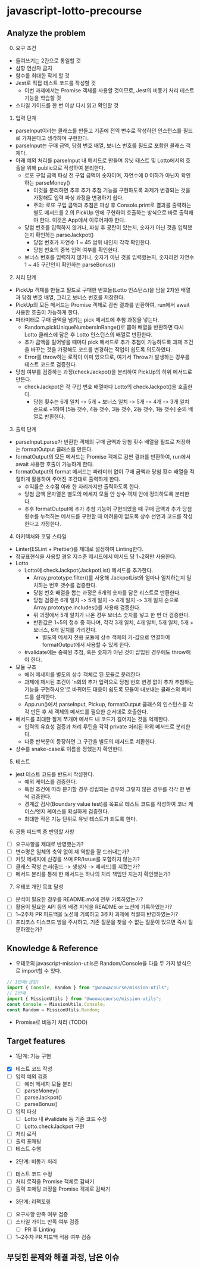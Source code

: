 # javascript-lotto-precourse

## Analyze the problem

0. 요구 조건

- 들여쓰기는 2칸으로 통일할 것
- 삼항 연산자 금지
- 함수를 최대한 작게 할 것
- Jest로 직접 테스트 코드를 작성할 것
  - 이번 과제에서는 Promise 객체를 사용할 것이므로, Jest의 비동기 처리 테스트 기능을 학습할 것
- 스타일 가이드를 한 번 이상 다시 읽고 확인할 것

1. 입력 단계

- parseInput이라는 클래스를 만들고 기존에 전역 변수로 작성하던 인스턴스를 필드로 가져온다고 생각하며 구현한다.
- parseInput는 구매 금액, 당첨 번호 배열, 보너스 번호를 필드로 포함한 클래스 객체다.
- 아래 예외 처리를 parseInput 내 메서드로 만들며 유닛 테스트 및 Lotto에서의 호출을 위해 public으로 작성하여 분리한다.
  - 로또 구입 금액 파싱 전 구입 금액이 숫자이며, 자연수에 0 이하가 아닌지 확인하는 parseMoney()
    - 이것을 분리하면 추후 추가 추첨 기능을 구현하도록 과제가 변경되는 것을 가정해도 입력 파싱 과정을 변경하기 쉽다.
    - 주의: 로또 구입 금액과 추첨은 파싱 후 Console.print로 결과를 출력하는 별도 메서드를 2.의 PickUp 안에 구현하여 호출하는 방식으로 바로 출력해야 한다. 이것은 App에서 이루어져야 한다.
  - 당첨 번호를 입력하지 않거나, 파싱 후 공란이 있는지, 숫자가 아닌 것을 입력했는지 확인하는 parseJackpot()
    - 당첨 번호가 자연수 1 ~ 45 범위 내인지 각각 확인한다.
    - 당첨 번호의 중복 입력 여부를 확인한다.
  - 보너스 번호를 입력하지 않거나, 숫자가 아닌 것을 입력했는지, 숫자라면 자연수 1 ~ 45 구간인지 확인하는 parseBonus()

2. 처리 단계

- PickUp 객체를 만들고 필드로 구매한 번호들(Lotto 인스턴스)을 담을 2차원 배열과 당첨 번호 배열, 그리고 보너스 번호를 저장한다.
- PickUp의 모든 메서드는 Promise 객체로 감싼 결과를 반환하여, run에서 await 사용한 호출이 가능하게 한다.
- 파라미터로 구매 금액을 넘기는 pick 메서드에 추첨 과정을 넣는다.
  - Random.pickUniqueNumbersInRange()로 뽑아 배열을 반환하면 다시 Lotto 클래스에 담은 후 Lotto 인스턴스의 배열로 반환한다.
  - 추가 금액을 밀어넣을 때마다 pick 메서드로 추가 추첨이 가능하도록 과제 조건을 바꾸는 것을 가정해도 코드를 변경하는 작업이 쉽도록 의도하였다.
  - Error를 throw하는 로직이 이미 있으므로, 여기서 Throw가 발생하는 경우를 테스트 코드로 검증한다.
- 당첨 여부를 검증하는 과정(checkJackpot)을 분리하여 PickUp의 하위 메서드로 만든다.
  - checkJackpot은 각 구입 번호 배열마다 Lotto의 checkJackpot()을 호출한다.
    - 당첨 횟수는 6개 일치 -> 5개 + 보너스 일치 -> 5개 -> 4개 -> 3개 일치 순으로 +1하여 [5등 갯수, 4등 갯수, 3등 갯수, 2등 갯수, 1등 갯수] 순의 배열로 반환한다.

3. 출력 단계

- parseInput.parse가 반환한 객체의 구매 금액과 당첨 횟수 배열을 필드로 저장하는 formatOutput 클래스를 만든다.
- formatOutput의 모든 메서드는 Promise 객체로 감싼 결과를 반환하여, run에서 await 사용한 호출이 가능하게 한다.
- formatOutput의 format 메서드는 파라미터 없이 구매 금액과 당첨 횟수 배열을 적절하게 활용하여 주어진 조건대로 출력하게 한다.
  - 수익률은 소수점 아래 한 자리까지만 출력하도록 한다.
  - 당첨 금액 문자열은 별도의 메세지 모듈 안 상수 객체 안에 정의하도록 분리한다.
  - 추후 formatOutput에 추가 추첨 기능이 구현되었을 때 구매 금액과 추가 당첨 횟수를 누적하는 메서드를 구현할 때 어려움이 없도록 상수 선언과 코드를 작성한다고 가정한다.

4. 아키텍처와 코딩 스타일

- Linter(ESLint + Prettier)를 제대로 설정하여 Linting한다.
- 정규표현식을 사용할 경우 저수준 메서드에서 메서드 당 1~2회만 사용한다.
- Lotto
  - Lotto에 checkJackpot(JackpotList) 메서드를 추가한다.
    - Array.prototype.filter()를 사용해 JackpotList와 얼마나 일치하는지 일치하는 번호 갯수를 검증한다.
    - 당첨 번호 배열을 뽑는 과정은 6개의 숫자를 담은 리스트로 반환한다.
    - 당첨 검증은 6개 일치 -> 5개 일치 -> 4개 일치 -> 3개 일치 순으로 Array.prototype.includes()를 사용해 검증한다.
    - 위 과정에서 5개 일치가 나온 경우 보너스 숫자를 넣고 한 번 더 검증한다.
    - 반환값은 1~5의 정수 중 하나며, 각각 3개 일치, 4개 일치, 5개 일치, 5개 + 보너스, 6개 일치를 가리킨다.
      - 별도의 메세지 전용 모듈에 상수 객체의 키-값으로 연결하여 formatOutput에서 사용할 수 있게 한다.
  - #validate에는 중복된 추첨, 혹은 숫자가 아닌 것이 삽입된 경우에도 throw해야 한다.
- 모듈 구조
  - 에러 메세지를 별도의 상수 객체로 된 모듈로 분리한다
  - 과제에 제시된 조건이 'n회의 추가 입력으로 당첨 번호 변경 없이 추가 추첨하는 기능을 구현하시오'로 바뀌어도 대응이 쉽도록 모듈이 내보내는 클래스의 메서드를 설계한다.
  - App.run()에서 parseInput, Pickup, formatOutput 클래스의 인스턴스를 각각 만든 후 세 객체의 메서드를 필요한 순서대로 호출한다.
- 메서드를 최대한 잘게 쪼개어 메서드 내 코드가 길어지는 것을 억제한다.
  - 입력의 유효성 검증과 처리 루틴을 각각 private 처리된 하위 메서드로 분리한다.
  - 다중 반복문이 등장하면 그 구간을 별도의 메서드로 치환한다.
- 상수를 snake-case로 이름을 정했는지 확인한다.

5. 테스트

- jest 테스트 코드를 반드시 작성한다.
  - 예외 케이스를 검증한다.
  - 특정 조건에 따라 분기할 경우 성립되는 경우와 그렇지 않은 경우를 각각 한 번씩 검증한다.
  - 경계값 검사(Boundary value test)를 목표로 테스트 코드를 작성하여 코너 케이스/엣지 케이스를 확실하게 검증한다.
  - 최대한 작은 기능 단위로 유닛 테스트가 되도록 한다.

6. 공통 피드백 중 반영할 사항

- [ ] 요구사항을 제대로 반영했는가?
- [ ] 변수명은 일체의 축약 없이 제 역할을 잘 드러내는가?
- [ ] 커밋 메세지에 신경을 쓰며 PR/Issue를 포함하지 않는가?
- [ ] 클래스 작성 순서(필드 -> 생성자 -> 메서드)를 지켰는가?
- [ ] 메서드 분리를 통해 한 메서드는 하나의 처리 책임만 지는지 확인했는가?

7. 우테코 개인 목표 달성

- [ ] 분석이 필요한 경우를 README.md에 전부 기록하였는가?
- [ ] 활용이 필요한 API 등의 배경 지식을 README or 노션에 기록하였는가?
- [ ] 1~2주차 PR 피드백을 노션에 기록하고 3주차 과제에 적절히 반영하였는가?
- [ ] 프리코스 디스코드 방을 주시하고, 기존 질문을 찾을 수 없는 질문이 있으면 즉시 질문하였는가?

## Knowledge & Reference

- 우테코의 javascript-mission-utils은 Random/Console을 다음 두 가지 방식으로 import할 수 있다.

```javascript
// 1번째(권장)
import { Console, Random } from "@woowacourse/mission-utils";
// 2번째
import { MissionUtils } from "@woowacourse/mission-utils";
const Console = MissionUtils.Console;
const Random = MissionUtils.Random;
```

- Promise로 비동기 처리
  (TODO)

## Target features

- 1단계: 기능 구현

* [x] 테스트 코드 작성
* [ ] 입력 예외 검증
  - [ ] 에러 메세지 모듈 분리
  - [ ] parseMoney()
  - [ ] parseJackpot()
  - [ ] parseBonus()
* [ ] 입력 파싱
  - [ ] Lotto 내 #validate 등 기존 코드 수정
  - [ ] Lotto.checkJackpot 구현
* [ ] 처리 로직
* [ ] 출력 포매팅
* [ ] 테스트 수행

- 2단계: 비동기 처리

* [ ] 테스트 코드 수정
* [ ] 처리 로직을 Promise 객체로 감싸기
* [ ] 출력 포매팅 과정을 Promise 객체로 감싸기

- 3단계: 리팩토링

* [ ] 요구사항 만족 여부 검증
* [ ] 스타일 가이드 만족 여부 검증
  - [ ] PR 후 Linting
* [ ] 1~2주차 PR 피드백 적용 여부 검증

## 부딪힌 문제와 해결 과정, 남은 이슈
